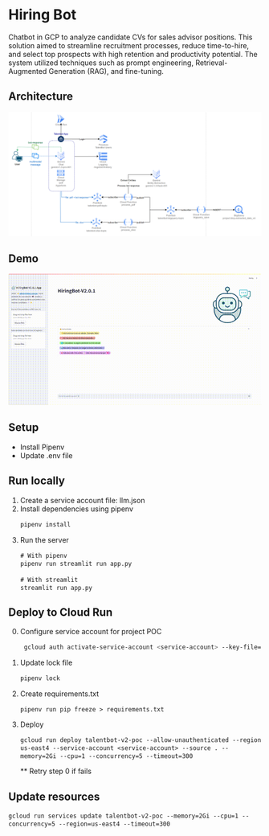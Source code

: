 # Hiring Bot

Chatbot in GCP to analyze candidate CVs for sales advisor positions. This solution aimed to streamline recruitment processes, reduce time-to-hire, and select top prospects with high retention and productivity potential. The system utilized techniques such as prompt engineering, Retrieval-Augmented Generation (RAG), and fine-tuning.

## Architecture

![Alt text](assets/architecture.png)

## Demo

![Demo of the Feature](assets/demo.gif)

## Setup
- Install Pipenv
- Update .env file

## Run locally

1. Create a service account file: llm.json
2. Install dependencies using pipenv
   ```bash
   pipenv install
   ```
3. Run the server
    ```shell
   # With pipenv
   pipenv run streamlit run app.py

   # With streamlit
   streamlit run app.py
    ```


## Deploy to Cloud Run
0. Configure service account for project POC
   ```bash
    gcloud auth activate-service-account <service-account> --key-file=<key-file.json> --project=<project-name>
    ```
    
1. Update lock file
    ```bash
    pipenv lock 
    ```
2. Create requirements.txt
    ```shell
    pipenv run pip freeze > requirements.txt
    ```

3. Deploy
    ```shell
    gcloud run deploy talentbot-v2-poc --allow-unauthenticated --region us-east4 --service-account <service-account> --source . --memory=2Gi --cpu=1 --concurrency=5 --timeout=300
    ```
    ** Retry step 0 if fails

    

## Update resources
```shell
gcloud run services update talentbot-v2-poc --memory=2Gi --cpu=1 --concurrency=5 --region=us-east4 --timeout=300
```




